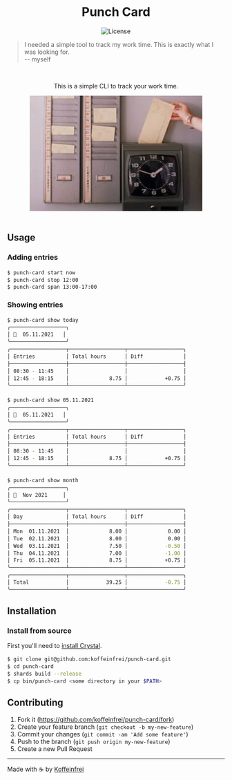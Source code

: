 <h1 align="center">Punch Card</h1>

<div align="center">

![License](https://img.shields.io/github/license/koffeinfrei/punch-card.svg?style=flat-square)

</div>

> I needed a simple tool to track my work time. This is exactly what I was looking for.<br> -- myself

<br>

<div align="center">

This is a simple CLI to track your work time.

<img src="./punch-card.webp" />

</div>

<br>

## Usage

### Adding entries

```sh
$ punch-card start now
$ punch-card stop 12:00
$ punch-card span 13:00-17:00
```

### Showing entries

```sh
$ punch-card show today
╭──────────────────╮
│ 📅  05.11.2021   │
╰──────────────────╯
╭──────────────────┬──────────────────┬──────────────────╮
│ Entries          │ Total hours      │ Diff             │
├──────────────────┼──────────────────┼──────────────────┤
│ 08:30 - 11:45    │                  │                  │
│ 12:45 - 18:15    │             8.75 │            +0.75 │
╰──────────────────┴──────────────────┴──────────────────╯

$ punch-card show 05.11.2021
╭──────────────────╮
│ 📅  05.11.2021   │
╰──────────────────╯
╭──────────────────┬──────────────────┬──────────────────╮
│ Entries          │ Total hours      │ Diff             │
├──────────────────┼──────────────────┼──────────────────┤
│ 08:30 - 11:45    │                  │                  │
│ 12:45 - 18:15    │             8.75 │            +0.75 │
╰──────────────────┴──────────────────┴──────────────────╯

$ punch-card show month
╭──────────────────╮
│ 📅  Nov 2021     │
╰──────────────────╯
╭──────────────────┬──────────────────┬──────────────────╮
│ Day              │ Total hours      │ Diff             │
├──────────────────┼──────────────────┼──────────────────┤
│ Mon  01.11.2021  │             8.00 │             0.00 │
│ Tue  02.11.2021  │             8.00 │             0.00 │
│ Wed  03.11.2021  │             7.50 │            -0.50 │
│ Thu  04.11.2021  │             7.00 │            -1.00 │
│ Fri  05.11.2021  │             8.75 │            +0.75 │
╰──────────────────┴──────────────────┴──────────────────╯
╭──────────────────┬──────────────────┬──────────────────╮
│ Total            │            39.25 │            -0.75 │
╰──────────────────┴──────────────────┴──────────────────╯
```

## Installation

### Install from source

First you'll need to [install
Crystal](https://crystal-lang.org/reference/installation/).

 ```bash
 $ git clone git@github.com:koffeinfrei/punch-card.git
 $ cd punch-card
 $ shards build --release
 $ cp bin/punch-card <some directory in your $PATH>
 ```

## Contributing

1. Fork it (<https://github.com/koffeinfrei/punch-card/fork>)
2. Create your feature branch (`git checkout -b my-new-feature`)
3. Commit your changes (`git commit -am 'Add some feature'`)
4. Push to the branch (`git push origin my-new-feature`)
5. Create a new Pull Request

---

Made with ☕️  by [Koffeinfrei](https://github.com/koffeinfrei)
